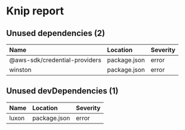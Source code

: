 # Knip report

## Unused dependencies (2)

| Name | Location | Severity |
| :---------------------------- | :----------- | :------- |
| @aws-sdk/credential-providers | package.json | error |
| winston | package.json | error |

## Unused devDependencies (1)

| Name | Location | Severity |
| :---- | :----------- | :------- |
| luxon | package.json | error |

